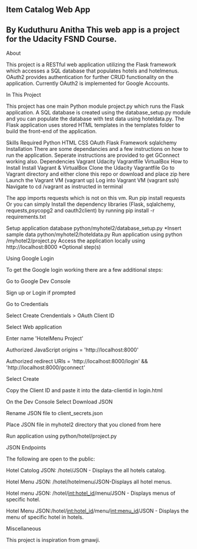 ## Item Catalog Web App

## By Kuduthuru Anitha This web app is a project for the Udacity FSND Course.

About

This project is a RESTful web application utilizing the Flask framework which accesses a SQL database that populates hotels and hotelmenus. OAuth2 provides authentication for further CRUD functionality on the application. Currently OAuth2 is implemented for Google Accounts.

In This Project

This project has one main Python module project.py which runs the Flask application. A SQL database is created using the database_setup.py module and you can populate the database with test data using hoteldata.py. The Flask application uses stored HTML templates in the templates folder to build the front-end of the application.

Skills Required
Python
HTML
CSS
OAuth
Flask Framework
sqlalchemy
Installation
There are some dependancies and a few instructions on how to run the application. Seperate instructions are provided to get GConnect working also.
Dependencies
Vagrant
Udacity Vagrantfile
VirtualBox
How to Install
Install Vagrant & VirtualBox
Clone the Udacity Vagrantfile
Go to Vagrant directory and either clone this repo or download and place zip here
Launch the Vagrant VM (vagrant up)
Log into Vagrant VM (vagrant ssh)
Navigate to cd /vagrant as instructed in terminal

The app imports requests which is not on this vm. Run pip install requests
Or you can simply Install the dependency libraries (Flask, sqlalchemy, requests,psycopg2 and oauth2client) by running pip install -r 
requirements.txt

Setup application database python/myhotel2/database_setup.py
*Insert sample data python/myhotel2/hoteldata.py
Run application using python /myhotel2/project.py
Access the application locally using http://localhost:8000
*Optional step(s)

Using Google Login

To get the Google login working there are a few additional steps:

Go to Google Dev Console

Sign up or Login if prompted

Go to Credentials

Select Create Crendentials > OAuth Client ID

Select Web application

Enter name 'HotelMenu Project'

Authorized JavaScript origins = 'http://localhost:8000'

Authorized redirect URIs = 'http://localhost:8000/login' && 'http://localhost:8000/gconnect'

Select Create

Copy the Client ID and paste it into the data-clientid in login.html

On the Dev Console Select Download JSON

Rename JSON file to client_secrets.json

Place JSON file in myhotel2 directory that you cloned from here

Run application using python/hotel/project.py

JSON Endpoints

The following are open to the public:

Hotel Catolog JSON: /hotel/JSON - Displays the all hotels catalog.

Hotel Menu JSON: /hotel/hotelmenu/JSON-Displays all hotel menus.

Hotel menu JSON: /hotel/<int:hotel_id>/menu/JSON - Displays menus of specific hotel. 

Hotel Menu JSON:/hotel/<int:hotel_id>/menu/<int:menu_id>/JSON  - Displays the menu of specific hotel in hotels.


Miscellaneous

This project is inspiration from gmawji.
